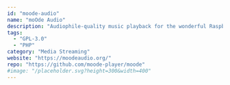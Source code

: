 ```yaml
---
id: "moode-audio"
name: "moOde Audio"
description: "Audiophile-quality music playback for the wonderful Raspberry Pi family of single board computers."
tags:
  - "GPL-3.0"
  - "PHP"
category: "Media Streaming"
website: "https://moodeaudio.org/"
repo: "https://github.com/moode-player/moode"
#image: "/placeholder.svg?height=300&width=400"
---
```


